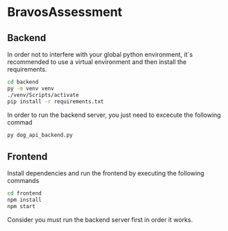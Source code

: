 # BravosAssessment

## Backend

In order not to interfere with your global python environment, it´s recommended to use a virtual environment and then install the requirements.

``` bash
cd backend
py -m venv venv
./venv/Scripts/activate
pip install -r requirements.txt
```

In order to run the backend server, you just need to excecute the following commad

```bash
py dog_api_backend.py
```

## Frontend

Install dependencies and run the frontend by executing the following commands
```bash
cd frontend
npm install
npm start
```

Consider you must run the backend server first in order it works.
